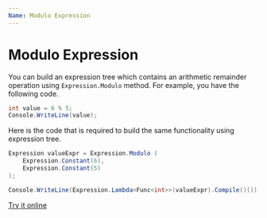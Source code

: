 ```yaml
---
Name: Modulo Expression
---
```


# Modulo Expression

You can build an expression tree which contains an arithmetic remainder operation using `Expression.Modulo` method. For example, you have the following code.

```csharp
int value = 6 % 5;
Console.WriteLine(value);
```

Here is the code that is required to build the same functionality using expression tree. 

```csharp
Expression valueExpr = Expression.Modulo (
    Expression.Constant(6),
    Expression.Constant(5)
);

Console.WriteLine(Expression.Lambda<Func<int>>(valueExpr).Compile()());
```

[Try it online](https://dotnetfiddle.net/C9LKEQ)